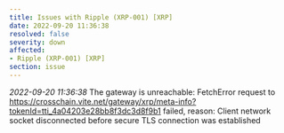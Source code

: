 ```yaml
---
title: Issues with Ripple (XRP-001) [XRP]
date: 2022-09-20 11:36:38
resolved: false
severity: down
affected:
- Ripple (XRP-001) [XRP]
section: issue
---
```


*2022-09-20 11:36:38* The gateway is unreachable: FetchError request to https://crosschain.vite.net/gateway/xrp/meta-info?tokenId=tti_4a04203e28bb8f3dc3d8f9b1 failed, reason: Client network socket disconnected before secure TLS connection was established
